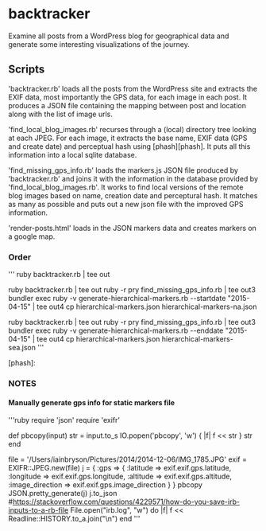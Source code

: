 # backtracker
Examine all posts from a WordPress blog for geographical data and generate some interesting visualizations of the journey.

## Scripts

'backtracker.rb' loads all the posts from the WordPress site and extracts the EXIF data, most importantly the GPS data, for each image in each post.  It produces a JSON file containing the mapping between post and location along with the list of image urls.

'find_local_blog_images.rb' recurses through a (local) directory tree looking at each JPEG.  For each image, it extracts the base name, EXIF data (GPS and create date) and perceptual hash using [phash][phash].  It puts all this information into a local sqlite database.

'find_missing_gps_info.rb' loads the markers.js JSON file produced by 'backtracker.rb' and joins it with the information in the database provided by 'find_local_blog_images.rb'.  It works to find local versions of the remote blog images based on name, creation date and perceptural hash.  It matches as many as possible and puts out a new json file with the improved GPS information.

'render-posts.html' loads in the JSON markers data and creates markers on a google map.

### Order

'''
ruby backtracker.rb | tee out

ruby backtracker.rb | tee out
ruby -r pry find_missing_gps_info.rb | tee out3
bundler exec ruby -v generate-hierarchical-markers.rb  --startdate "2015-04-15" | tee out4
cp hierarchical-markers.json hierarchical-markers-na.json

ruby backtracker.rb | tee out
ruby -r pry find_missing_gps_info.rb | tee out3
bundler exec ruby -v generate-hierarchical-markers.rb --enddate "2015-04-15" | tee out4
cp hierarchical-markers.json hierarchical-markers-sea.json
'''

[phash]:


### NOTES


#### Manually generate gps info for static markers file 

'''ruby
require 'json'
require 'exifr'

def pbcopy(input)
 str = input.to_s
 IO.popen('pbcopy', 'w') { |f| f << str }
 str
end

file = '/Users/iainbryson/Pictures/2014/2014-12-06/IMG_1785.JPG'
exif = EXIFR::JPEG.new(file)
j = {  :gps => {
    :latitude        => exif.exif.gps.latitude,
    :longitude       => exif.exif.gps.longitude,
    :altitude        => exif.exif.gps.altitude,
    :image_direction => exif.exif.gps.image_direction
 } }
pbcopy JSON.pretty_generate(j)
j.to_json
#https://stackoverflow.com/questions/4229571/how-do-you-save-irb-inputs-to-a-rb-file
File.open("irb.log", "w") do |f|
    f << Readline::HISTORY.to_a.join("\n")
end
'''
